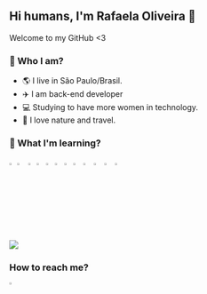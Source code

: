 ## Hi humans, I'm Rafaela Oliveira 👋
Welcome to my GitHub <3

### 💁 Who I am?
- 🌎 I live in São Paulo/Brasil.
- ✈️ I am back-end developer
- 💻 Studying to have more women in technology. 
- 🌻 I love nature and travel.

### 🔧 What I'm learning?

<img src = "https://upload.wikimedia.org/wikipedia/pt/3/30/Java_programming_language_logo.svg" width ="2%"> <img src = "https://upload.wikimedia.org/wikipedia/commons/thumb/6/61/HTML5_logo_and_wordmark.svg/1200px-HTML5_logo_and_wordmark.svg.png" width="3.2%">  <img src = "https://upload.wikimedia.org/wikipedia/commons/thumb/d/d5/CSS3_logo_and_wordmark.svg/1200px-CSS3_logo_and_wordmark.svg.png" width="2.2%">  <img src = "https://upload.wikimedia.org/wikipedia/commons/thumb/9/99/Unofficial_JavaScript_logo_2.svg/480px-Unofficial_JavaScript_logo_2.svg.png" width="2.5%">   <img src = "https://getbootstrap.com/docs/4.0/assets/brand/bootstrap-social-logo.png" width="2.5%"> <img src = "https://img.icons8.com/color/452/nodejs.png" width="2.5%">  <img src = "https://miro.medium.com/max/816/1*mn6bOs7s6Qbao15PMNRyOA.png" width="2.5%"> <img src = "https://angular.io/assets/images/logos/angular/angular.png" width="2.7%"> <img src = "https://pngimg.com/uploads/mysql/mysql_PNG23.png" width="3%">  <img src = "https://miro.medium.com/max/856/1*O68LbDvD5Dcsnez73M7v4Q.png" width="3%">  <img src = "https://www.docker.com/sites/default/files/d8/2019-07/vertical-logo-monochromatic.png" width="3%">  <img src = "https://git-scm.com/images/logos/downloads/Git-Icon-1788C.png" width="2%">

<p align="left">
  <img align="center" src="https://github-readme-stats.vercel.app/api/top-langs?username=rafaelaoliveira-1&show_icons=true&locale=en&layout=compact&theme=dark"/>
</p>

### How to reach me?
<a href="https://www.linkedin.com/in/rafaelaa-oliveira/"><img src="https://img.icons8.com/ios/452/linkedin.png" width="3.5%"></a> 

